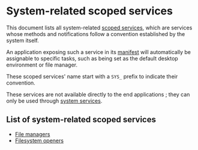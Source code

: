 # System-related scoped services

This document lists all system-related [scoped services](../services.md#scoped-services), which are services whose methods and notifications follow a convention established by the system itself.

An application exposing such a service in its [manifest](../applications/manifest.md) will automatically be assignable to specific tasks, such as being set as the default desktop environment or file manager.

These scoped services' name start with a `SYS_` prefix to indicate their convention.

These services are not available directly to the end applications ; they can only be used through [system services](../system-services/README.md).

## List of system-related scoped services

* [File managers](file-managers.md)
* [Filesystem openers](filesystem-openers.md)